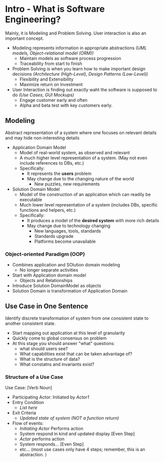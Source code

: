 # Intro - What is Software Engineering?

Mainly, it is Modeling and Problem Solving. User interaction is also an important concept.

- Modeling represents information in appropriate abstractions *(UML models, Object-relational model (ORM))*
  - Maintain models as software process progression
  - Traceability from start to finish
- Problem Solving is when you learn how to make important design decisions *(Architecture (High-Level), Design Patterns (Low-Level))*
  - Flexibility and Extensibility
  - Maximize return on Investment
- User Interaction is finding out exactly waht the software is supposed to do *(Use Cases, GUI Mockups)*
  - Engage customer early and often
  - Alpha and beta test with key customers early.

## Modeling

Abstract representation of a system where one focuses on relevant details and may hide non-interesting details

- Application Domain Model
  - Model of real-world system, as observed and relevant
  - A much higher level representation of a system. (May not even include references to DBs, etc.)
  - Specifically:
    - It represents the **users** problem
    - May change due to the changing nature of the world
      - New puzzles, new requirements
- Solution Domain Model
  - Model of the construction of an application which can readily be executable
  - Much lower level representation of a system (includes DBs, specific functions and helpers, etc.)
  - Specifically:
    - It produces a model of the **desired system** with more rich details
    - May change due to technology changing
      - New languages, tools, standards
      - Standards upgrade
      - Platforms become unavailable

### Object-oriented Paradigm (OOP)

- Combines application and SOlution domain modeling
  - No longer separate activities
- Start with Application domain model
  - Objects and Relationships
- Introduce Solution DomainModel as objects
- Solution Domain is transformation of Application Domain

## Use Case in One Sentence

Identify discrete transformation of system from one consistent state to another consistent state.

- Start mapping out application at this level of granularity
- Quickly come to global consensus on problem
- At this stage you should answer "what" questions:
  - what should users see?
  - What capabilities exist that can be taken advantage of?
  - What is the structure of data?
  - What constatns and invariants exist?

### Structure of a Use Case

Use Case: [Verb Noun]

- Participating Actor: Initiated by *Actor1*
- Entry Condition
  - *List here*
- Exit Criteria
  - *Updated state of system (NOT a function return)*
- Flow of events: 
  - *Initiating Actor* Performs action
  - System respond in kind and updated display [Even Step]
  - *Actor* performs action
  - System responds... [Even Step]
  - etc... (most use cases only have 4 steps; remember, this is an abstraction. )